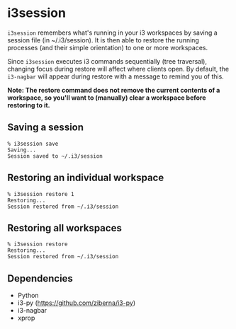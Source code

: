 i3session
=========

`i3session` remembers what's running in your i3 workspaces by saving a session file (in ~/.i3/session). 
It is then able to restore the running processes (and their simple orientation) to one or more workspaces.

Since `i3session` executes i3 commands sequentially (tree traversal), changing focus during restore will affect where clients open. By default, the `i3-nagbar` will appear during restore with a message to remind you of this.

**Note: The restore command does not remove the current contents of a workspace, so you'll want to (manually) clear a workspace before restoring to it.**

Saving a session
----------------

	% i3session save
	Saving...
	Session saved to ~/.i3/session


Restoring an individual workspace
---------------------------------

	% i3session restore 1
	Restoring...
	Session restored from ~/.i3/session


Restoring all workspaces
------------------------

	% i3session restore
	Restoring...
	Session restored from ~/.i3/session

Dependencies
------------

* Python
* i3-py (https://github.com/ziberna/i3-py)
* i3-nagbar
* xprop
